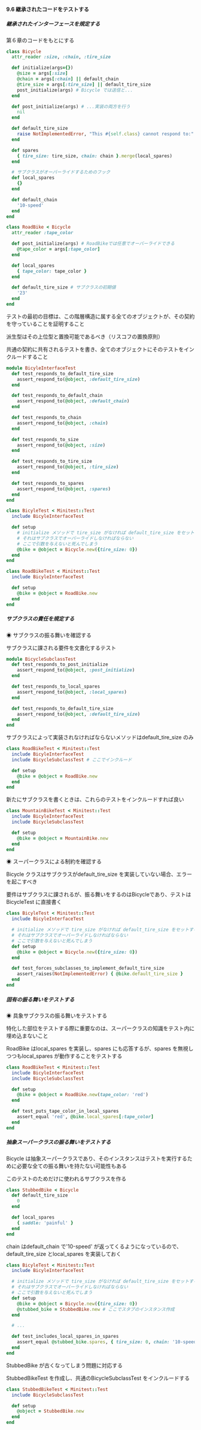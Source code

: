#### 9.6 継承されたコードをテストする

##### 継承されたインターフェースを規定する

第６章のコードをもとにする

```ruby
class Bicycle
  attr_reader :size, :chain, :tire_size

  def initialize(args={})
    @size = args[:size]
    @chain = args[:chain] || default_chain
    @tire_size = args[:tire_size] || default_tire_size
    post_initialize(args) # Bicycle では送信と...
  end

  def post_initialize(args) # ...実装の両方を行う
    nil
  end

  def default_tire_size
    raise NotImplementedError, "This #{self.class} cannot respond to:"
  end

  def spares
    { tire_size: tire_size, chain: chain }.merge(local_spares)
  end

  # サブクラスがオーバーライドするためのフック
  def local_spares
    {}
  end

  def default_chain
    '10-speed'
  end
end

class RoadBike < Bicycle
  attr_reader :tape_color

  def post_initialize(args) # RoadBikeでは任意でオーバーライドできる
    @tape_color = args[:tape_color]
  end

  def local_spares
    { tape_color: tape_color }
  end

  def default_tire_size # サブクラスの初期値
    '23'
  end
end
```

テストの最初の目標は、この階層構造に属する全てのオブジェクトが、その契約を守っていることを証明すること

派生型はその上位型と置換可能であるべき（リスコフの置換原則）

共通の契約に共有されるテストを書き、全てのオブジェクトにそのテストをインクルードすること

```ruby
module BicyleInterfaceTest
  def test_responds_to_default_tire_size
    assert_respond_to(@object, :default_tire_size)
  end

  def test_responds_to_default_chain
    assert_respond_to(@object, :default_chain)
  end

  def test_responds_to_chain
    assert_respond_to(@object, :chain)
  end

  def test_responds_to_size
    assert_respond_to(@object, :size)
  end

  def test_responds_to_tire_size
    assert_respond_to(@object, :tire_size)
  end

  def test_responds_to_spares
    assert_respond_to(@object, :spares)
  end
end
```

```ruby
class BicyleTest < Minitest::Test
  include BicyleInterfaceTest

  def setup
    # initialize メソッドで tire_size がなければ default_tire_size をセットするようになっているが
    # それはサブクラスでオーバーライドしなければならない
    # ここで引数を与えないと死んでしまう
    @bike = @object = Bicycle.new({tire_size: 0})
  end
end

class RoadBikeTest < Minitest::Test
  include BicyleInterfaceTest

  def setup
    @bike = @object = RoadBike.new
  end
end
```

##### サブクラスの責任を規定する

◉ サブクラスの振る舞いを確認する

サブクラスに課される要件を文書化するテスト

```ruby
module BicycleSubclassTest
  def test_responds_to_post_initialize
    assert_respond_to(@object, :post_initialize)
  end

  def test_responds_to_local_spares
    assert_respond_to(@object, :local_spares)
  end

  def test_responds_to_default_tire_size
    assert_respond_to(@object, :default_tire_size)
  end
end
```

サブクラスによって実装されなければならないメソッドはdefault_tire_size のみ

```ruby
class RoadBikeTest < Minitest::Test
  include BicyleInterfaceTest
  include BicycleSubclassTest # ここでインクルード

  def setup
    @bike = @object = RoadBike.new
  end
end
```

新たにサブクラスを書くときは、これらのテストをインクルードすれば良い

```ruby
class MountainBikeTest < Minitest::Test
  include BicyleInterfaceTest
  include BicycleSubclassTest

  def setup
    @bike = @object = MountainBike.new
  end
end
```

◉ スーパークラスによる制約を確認する

Bicycle クラスはサブクラスがdefault_tire_size を実装していない場合、エラーを起こすべき

要件はサブクラスに課されるが、振る舞いをするのはBicycleであり、テストはBicycleTest に直接書く

```ruby
class BicyleTest < Minitest::Test
  include BicyleInterfaceTest

  # initialize メソッドで tire_size がなければ default_tire_size をセットするようになっているが
  # それはサブクラスでオーバーライドしなければならない
  # ここで引数を与えないと死んでしまう
  def setup
    @bike = @object = Bicycle.new({tire_size: 0})
  end

  def test_forces_subclasses_to_implement_default_tire_size
    assert_raises(NotImplementedError) { @bike.default_tire_size }
  end
end
```

##### 固有の振る舞いをテストする

◉ 具象サブクラスの振る舞いをテストする

特化した部位をテストする際に重要なのは、スーパークラスの知識をテスト内に埋め込まないこと

RoadBike はlocal_spares を実装し、spares にも応答するが、spares を無視しつつもlocal_spares が動作することをテストする

```ruby
class RoadBikeTest < Minitest::Test
  include BicyleInterfaceTest
  include BicycleSubclassTest

  def setup
    @bike = @object = RoadBike.new(tape_color: 'red')
  end

  def test_puts_tape_color_in_local_spares
    assert_equal 'red', @bike.local_spares[:tape_color]
  end
end
```

##### 抽象スーパークラスの振る舞いをテストする

Bicycle は抽象スーパークラスであり、そのインスタンスはテストを実行するために必要な全ての振る舞いを持たない可能性もある

このテストのためだけに使われるサブクラスを作る

```ruby
class StubbedBike < Bicycle
  def default_tire_size
    0
  end

  def local_spares
    { saddle: 'painful' }
  end
end
```

chain はdefault_chain で'10-speed' が返ってくるようになっているので、default_tire_size とlocal_spares を実装しておく

```ruby
class BicyleTest < Minitest::Test
  include BicyleInterfaceTest

  # initialize メソッドで tire_size がなければ default_tire_size をセットするようになっているが
  # それはサブクラスでオーバーライドしなければならない
  # ここで引数を与えないと死んでしまう
  def setup
    @bike = @object = Bicycle.new({tire_size: 0})
    @stubbed_bike = StubbedBike.new # ここでスタブのインスタンス作成
  end

  # ...

  def test_includes_local_spares_in_spares
    assert_equal @stubbed_bike.spares, { tire_size: 0, chain: '10-speed', saddle: 'painful' }
  end
end
```

StubbedBike が古くなってしまう問題に対応する

StubbedBikeTest を作成し、共通のBicycleSubclassTest をインクルードする

```ruby
class StubbedBikeTest < Minitest::Test
  include BicycleSubclassTest

  def setup
    @object = StubbedBike.new
  end
end
```
